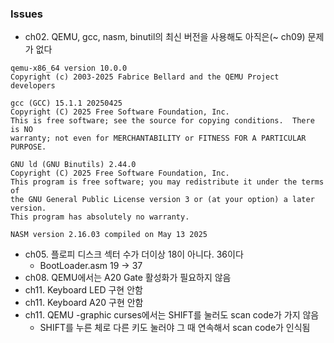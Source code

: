 ### Issues
- ch02. QEMU, gcc, nasm, binutil의 최신 버전을 사용해도 아직은(~ ch09) 문제가 없다
```
qemu-x86_64 version 10.0.0
Copyright (c) 2003-2025 Fabrice Bellard and the QEMU Project developers

gcc (GCC) 15.1.1 20250425
Copyright (C) 2025 Free Software Foundation, Inc.
This is free software; see the source for copying conditions.  There is NO
warranty; not even for MERCHANTABILITY or FITNESS FOR A PARTICULAR PURPOSE.

GNU ld (GNU Binutils) 2.44.0
Copyright (C) 2025 Free Software Foundation, Inc.
This program is free software; you may redistribute it under the terms of
the GNU General Public License version 3 or (at your option) a later version.
This program has absolutely no warranty.

NASM version 2.16.03 compiled on May 13 2025
```
- ch05. 플로피 디스크 섹터 수가 더이상 18이 아니다. 36이다
    - BootLoader.asm 19 -> 37
- ch08. QEMU에서는 A20 Gate 활성화가 필요하지 않음
- ch11. Keyboard LED 구현 안함
- ch11. Keyboard A20 구현 안함
- ch11. QEMU -graphic curses에서는 SHIFT를 눌러도 scan code가 가지 않음
    - SHIFT를 누른 체로 다른 키도 눌러야 그 때 연속해서 scan code가 인식됨
